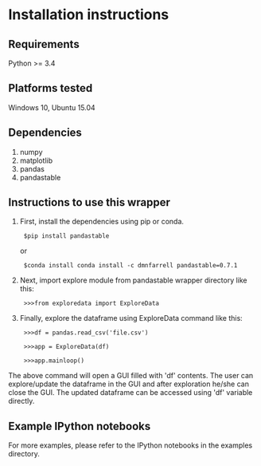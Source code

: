# Installation instructions


## Requirements

Python >= 3.4

## Platforms tested

Windows 10, Ubuntu 15.04

## Dependencies

1. numpy
2. matplotlib
3. pandas
4. pandastable


## Instructions to use this wrapper

1. First, install the dependencies using pip or conda.

		$pip install pandastable
	or

		$conda install conda install -c dmnfarrell pandastable=0.7.1
2. Next, import explore module from pandastable wrapper directory like this:

  		>>>from exploredata import ExploreData
  
3. Finally, explore the dataframe using ExploreData command like this:
  
  		>>>df = pandas.read_csv('file.csv')
  
  		>>>app = ExploreData(df)
		
		>>>app.mainloop()

The above command will open a GUI filled with 'df' contents. The user can 
explore/update the dataframe in the GUI and after exploration he/she can 
close the GUI. The updated dataframe can be accessed using 'df' variable
directly.



## Example IPython notebooks

For more examples, please refer to the IPython notebooks in the examples directory.

